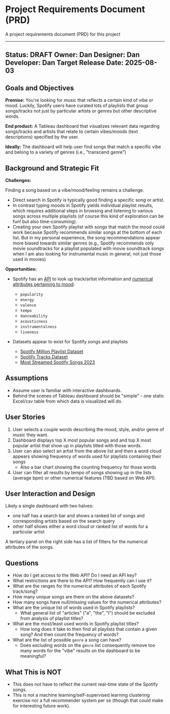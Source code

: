 # Project Requirements Document (PRD)

A project requirements document (PRD) for this project

---
Status: DRAFT
Owner: Dan
Designer: Dan
Developer: Dan
Target Release Date: 2025-08-03
---

## Goals and Objectives

**Premise:** You're looking for music that reflects a certain kind of vibe or mood. Luckily, Spotify users have curated lots of playlists that group songs/tracks not just by particular artists or genres but other descriptive words. 

**End product:** A Tableau dashboard that visualizes relevant data regarding songs/tracks and artists that relate to certain vibes/moods (text descriptions) specified by the user.

**Ideally:** The dashboard will help user find songs that match a specific vibe and belong to a variety of genres (i.e., "transcend genre")

## Background and Strategic Fit

**Challenges:**

Finding a song based on a vibe/mood/feeling remains a challenge.
 - Direct search in Spotify is typically good finding a specific song or artist.
 - In contrast typing moods in Spotify yields individual playlist results, which requires additional steps in browsing and listening to various songs across multiple playlists (of course this kind of exploration can be fun! but also time-consuming).
 - Creating your own Spotify playlist with songs that match the mood could work because Spotify recommends similar songs at the bottom of each list. But in my personal experience, the song recommendations appear more biased towards similar genres (e.g., Spotify recommends only movie soundtracks for a playlist populated with movie soundtrack songs when I am also looking for instrumental music in general, not just those used in movies)

**Opportunities:** 

- Spotify has an [API](https://developer.spotify.com/documentation/web-api) to look up track/artist information and [numerical attributes pertaining to mood]((https://developer.spotify.com/documentation/web-api/reference/get-audio-features)):
   - `popularity`
   - `energy`
   - `valence` 
   - `tempo`
   - `danceability`
   - `acousticness`
   - `instrumentalness`
   - `liveness`

- Datasets appear to exist for Spotify songs and playlists
   - [Spotify Million Playlist Dataset](https://www.aicrowd.com/challenges/spotify-million-playlist-dataset-challenge)
   - [Spotify Tracks Dataset](https://www.kaggle.com/datasets/maharshipandya/-spotify-tracks-dataset)
   - [Most Streamed Spotify Songs 2023](https://www.kaggle.com/datasets/nelgiriyewithana/top-spotify-songs-2023)

## Assumptions

 - Assume user is familiar with interactive dashboards.
 - Behind the scenes of Tableau dashboard should be "simple" - one static Excel/csv table from which data is visualized will do.

## User Stories

 1. User selects a couple words describing the mood, style, and/or genre of music they want.
 2. Dashboard displays top X most popular songs and and top X most popular artist that show up in playlists titled with those words.
 3. User can also select an artist from the above list and then a word cloud appears showing frequency of words used for playlists containing their songs
     - Also a bar chart showing the counting frequency for those words
 4. User can filter all results by tempo of songs showing up in the lists (average bpm) or other numerical features (TBD based on Web API).

## User Interaction and Design

Likely a single dashboard with two halves:
 - one half has a search bar and shows a ranked list of songs and corresponding artists based on the search query
 - other half shows either a word cloud or ranked list of words for a particular artist

A tertiary panel on the right side has a list of filters for the numerical attributes of the songs.

## Questions

 - How do I get access to the Web API? Do I need an API key?
 - What restrictions are there to the API? How frequently can I use it?
 - What are the ranges for the numerical attributes of each Spotify track/song?
 - How many unique songs are there on the above datasets?
 - How many songs have null/missing values for the numerical attributes?
 - What are the unique list of words used in Spotify playlists?
    - What general list of "articles" ("a", "the", "I") should be excluded from analysis of playlist titles?
 - What are the most/least used words in Spotify playlist titles?
    - How long does it take to then find all playlists that contain a given song? And then count the frequency of words?
 - What are the list of possible `genre` a song can have?
    - Does excluding words on the `genre` list consequently remove too many words for the "vibe" results on the dashboard to be meaningful?


## What This is NOT

 - This does not have to reflect the current real-time state of the Spotify songs.
 - This is not a machine learning/self-supervised learning clustering exercise nor a full recommender system per se (though that could make for interesting future work).
